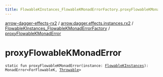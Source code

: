```yaml
---
title: FlowableKInstances_FlowableKMonadErrorFactory.proxyFlowableKMonadError - arrow-dagger-effects-rx2
---
```


[arrow-dagger-effects-rx2](../../index.html) / [arrow.dagger.effects.instances.rx2](../index.html) / [FlowableKInstances_FlowableKMonadErrorFactory](index.html) / [proxyFlowableKMonadError](./proxy-flowable-k-monad-error.html)

# proxyFlowableKMonadError

`static fun proxyFlowableKMonadError(instance: `[`FlowableKInstances`](../-flowable-k-instances/index.html)`): MonadError<ForFlowableK, `[`Throwable`](https://kotlinlang.org/api/latest/jvm/stdlib/kotlin/-throwable/index.html)`>`
